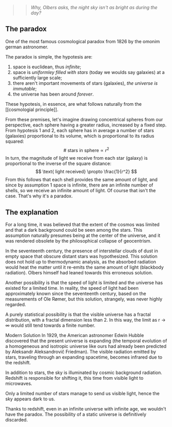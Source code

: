 
>> _Why, Olbers asks, the night sky isn't as bright as during the day?_


## The paradox
One of the most famous cosmological paradox from 1826 by the omonim german astronomer.

The paradox is simple, the hypotesis are:
1. space is euclidean, thus _infinite_;
2. space is _uniformley filled with stars_ (today we woulds say galaxies) at a sufficiently large scale;
3. there aren't important movements of stars (galaxies), _the universe is immutable_;
4. the universe has been around _forever_.

These hypotesis, in essence, are what follows naturally from the [[cosmologial principle]].

From these premises, let's imagine drawing concentrical spheres from our perspective, each sphere having a greater radius, increased by a fixed step.
From hypotesis $1$ and $2$, each sphere has in average a number of stars (galaxies) proportional to its volume, which is proportional to its radius squared:
$$
\# \text{ stars in sphere} \propto r^2
$$
In turn, the magnitude of light we receive from each star (galaxy) is proportional to the inverse of the square distance:
$$
\text{ light received} \propto \frac{1}{r^2}
$$
From this follows that each shell provides the same amount of light, and since by assumption $1$ space is infinite, there are an infinite number of shells, so we receive an infinite amount of light. Of course that isn't the case. That's why it's a paradox.

## The explanation
For a long time, it was believed that the extent of the cosmos was limited and that a dark background could be seen among the stars. This assumption naturally presumes being at the center of the universe, and it was rendered obsolete by the philosophical collapse of geocentrism.

In the seventeenth century, the presence of interstellar clouds of dust in empty space that obscure distant stars was hypothesized. This solution does not hold up to thermodynamic analysis, as the absorbed radiation would heat the matter until it re-emits the same amount of light (blackbody radiation). Olbers himself had leaned towards this erroneous solution.

Another possibility is that the speed of light is limited and the universe has existed for a limited time. In reality, the speed of light had been approximately known since the seventeenth century, based on the measurements of Ole Rømer, but this solution, strangely, was never highly regarded.

A purely statistical possibility is that the visible universe has a fractal distribution, with a fractal dimension less than 2. In this way, the limit as r → ∞ would still tend towards a finite number.

Modern Solution In 1929, the American astronomer Edwin Hubble discovered that the present universe is expanding (the temporal evolution of a homogeneous and isotropic universe like ours had already been predicted by Aleksandr Aleksandrovič Friedman). The visible radiation emitted by stars, traveling through an expanding spacetime, becomes infrared due to the redshift.

In addition to stars, the sky is illuminated by cosmic background radiation. Redshift is responsible for shifting it, this time from visible light to microwaves.

Only a limited number of stars manage to send us visible light, hence the sky appears dark to us.

Thanks to redshift, even in an infinite universe with infinite age, we wouldn't have the paradox. The possibility of a static universe is definitively discarded.



